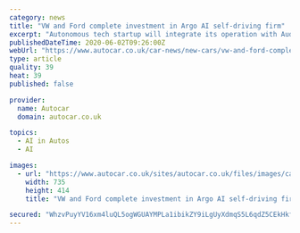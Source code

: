 ```yaml
---
category: news
title: "VW and Ford complete investment in Argo AI self-driving firm"
excerpt: "Autonomous tech startup will integrate its operation with Audi's self-driving division to develop and commercialise future system"
publishedDateTime: 2020-06-02T09:26:00Z
webUrl: "https://www.autocar.co.uk/car-news/new-cars/vw-and-ford-complete-investment-argo-ai-self-driving-firm"
type: article
quality: 39
heat: 39
published: false

provider:
  name: Autocar
  domain: autocar.co.uk

topics:
  - AI in Autos
  - AI

images:
  - url: "https://www.autocar.co.uk/sites/autocar.co.uk/files/images/car-reviews/first-drives/legacy/f80706a0-3205-4731-a069-ab43c6fd289e_1.jpg"
    width: 735
    height: 414
    title: "VW and Ford complete investment in Argo AI self-driving firm"

secured: "WhzvPuyYV16xm4luQL5ogWGUAYMPLa1ibikZY9iLgUyXdmqS5L6qdZ5CEkHkfo4ENrB3aEJLOGR5D+dQ23xu9mEMwUXuwS6phb44A32LzLyGodvLazZ5XHO98hWQlAT3Gy2hLXA0x8RprncwjAVuhHxjnfQfJ2mOhrOFjI/GKlTjHtTgFk0byenpeijr7/tx6cejDQ8/9KCmC3VNSCECgqWoRBZ0GyEsXx/yzMN7nBnHJKkSczKom07Ic3Zray5zMSBtMLJrmjiBRvVvFOWfK5G9SF9WK5ZgSRsQdoBfjK70K3YVZCgJCqKIYaKFXRLw;yQ5hFz6IRe97FcJJwf3Kfg=="
---
```


